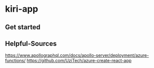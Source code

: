 # kiri-app

## Get started
## Helpful-Sources
https://www.apollographql.com/docs/apollo-server/deployment/azure-functions/
https://github.com/UziTech/azure-create-react-app